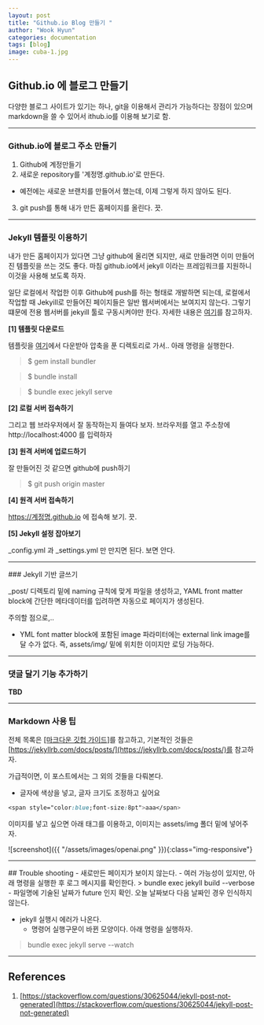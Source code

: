 ```yaml
---
layout: post
title: "Github.io Blog 만들기 "
author: "Wook Hyun"
categories: documentation
tags: [blog]
image: cuba-1.jpg
---
```



## Github.io 에 블로그  만들기

다양한 블로그 사이트가 있기는 하나, git을 이용해서 관리가 가능하다는 장점이 있으며 markdown을 쓸 수 있어서 ithub.io를 이용해 보기로 함.

<hr>

### Github.io에 블로그 주소 만들기

1. Github에 계정만들기
2. 새로운 repository를 '계정명.github.io'로 만든다.
* 예전에는 새로운 브랜치를 만들어서 했는데, 이제 그렇게 하지 않아도 된다.
3. git push를 통해 내가 만든 홈페이지를 올린다. 끗.

<hr>

### Jekyll 템플릿 이용하기

내가 만든 홈페이지가 있다면 그냥 github에 올리면 되지만, 새로 만들려면 이미 만들어진 템플릿을 쓰는 것도 좋다. 마침 github.io에서 jekyll 이라는 프레임워크를 지원하니 이것을 사용해 보도록 하자.


일단 로컬에서 작업한 이후 Github에 push를 하는 형태로 개발하면 되는데, 로컬에서 작업할 때 Jekyill로 만들어진 페이지들은 일반 웹서버에서는 보여지지 않는다. 그렇기 떄문에 전용 웹서버를 jekyill 툴로 구동시켜야만 한다. 자세한 내용은 [여기](https://mycyberuniverse.com/web/how-fix-jekyll-build-serve-error-message.html)를 참고하자.

**[1] 템플릿 다운로드**

템플릿을 [여기](http://jekyllthemes.org/)에서 다운받아 압축을 푼 디렉토리로 가서.. 아래 명령을 실행한다.

> $ gem install bundler

> $ bundle install

> $ bundle exec jekyll serve 


**[2] 로컬 서버 접속하기**

그리고 웹 브라우저에서 잘 동작하는지 들여다 보자. 브라우저를 열고 주소창에 http://localhost:4000 를 입력하자

**[3] 원격 서버에 업로드하기**

잘 만들어진 것 같으면 github에 push하기

> $ git push origin master

**[4] 원격 서버 접속하기**

https://계정명.github.io 에 접속해 보기. 끗.


**[5] Jekyll 설정 잡아보기**

_config.yml 과 _settings.yml 만 만지면 된다. 보면 안다.

<hr>
### Jekyll 기반 글쓰기

_post/ 디렉토리 밑에 naming 규칙에 맞게 파일을 생성하고, YAML front matter block에 간단한 메타데이터를 입려하면 자동으로 페이지가 생성된다.

주의할 점으로,..
* YML font matter block에 포함된 image 파라미터에는 external link image를 달 수가 없다. 즉, assets/img/ 밑에 위치한 이미지만 로딩 가능하다.


<hr>

### 댓글 달기 기능 추가하기

**TBD**

<hr>

### Markdown 사용 팁

전체 목록은 [[마크다운 깃헙 가이드]](https://guides.github.com/features/mastering-markdown/)를 참고하고, 
기본적인 것들은 [https://jekyllrb.com/docs/posts/](https://jekyllrb.com/docs/posts/)를 참고하자.

가급적이면, 이 포스트에서는 그 외의 것들을 다뤄본다.

- 글자에 색상을 넣고, 글자 크기도 조정하고 싶어요

```css
<span style="color:blue;font-size:8pt">aaa</span>
```

이미지를 넣고 싶으면 아래 태그를 이용하고, 
이미지는 assets/img 폴더 밑에 넣어주자.

![screenshot]({{ "/assets/images/openai.png" }}){:class="img-responsive"}


<hr>
## Trouble shooting
- 새로만든 페이지가 보이지 않는다. 
  - 여러 가능성이 있지만, 아래 명령을 실행한 후 로그 메시지를 확인한다.
> bundle exec jekyll build --verbose 
    - 파일명에 기술된 날짜가 future 인지 확인. 오늘 날짜보다 다음 날짜인 경우 인식하지 않는다.


- jekyll 실행시 에러가 나온다.
  - 명령어 실행구문이 바뀐 모양이다. 아래 명령을 실행하자.
> bundle exec jekyll serve --watch

<hr>

## References
1. [https://stackoverflow.com/questions/30625044/jekyll-post-not-generated](https://stackoverflow.com/questions/30625044/jekyll-post-not-generated)